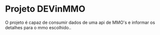 # Projeto DEVinMMO

O projeto é capaz de consumir dados de uma api de MMO's  e informar os detalhes para o mmo escolhido..

